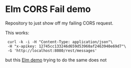 # Elm CORS Fail demo

Repository to just show off my failing CORS request.

This works:

```
 curl -k -i -H "Content-Type: application/json"\
 -H "x-apikey: 12745cc133246d659d53960af2463940e69d7"\
 -G 'http://localhost:8080/rest/messages'
```

but this [Elm demo](https://dvtomas.github.io/elm-cors/) trying to do the same does not
